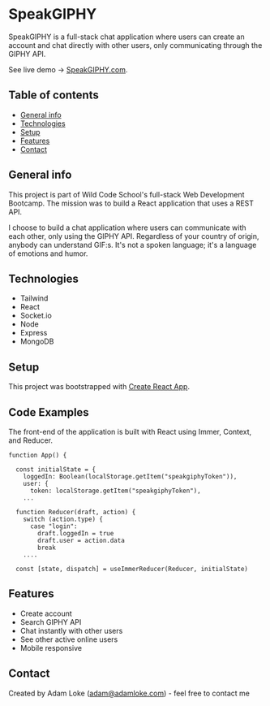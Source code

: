 # SpeakGIPHY

SpeakGIPHY is a full-stack chat application where users can create an account and chat directly with other users, only communicating through the GIPHY API.

See live demo -> [SpeakGIPHY.com](https://www.speakgiphy.com/).

## Table of contents

- [General info](#general-info)
- [Technologies](#technologies)
- [Setup](#setup)
- [Features](#features)
- [Contact](#contact)

## General info

This project is part of Wild Code School's full-stack Web Development Bootcamp. The mission was to build a React application that uses a REST API.

I choose to build a chat application where users can communicate with each other, only using the GIPHY API. Regardless of your country of origin, anybody can understand GIF:s. It's not a spoken language; it's a language of emotions and humor.

## Technologies

- Tailwind
- React
- Socket.io
- Node
- Express
- MongoDB

## Setup

This project was bootstrapped with [Create React App](https://github.com/facebook/create-react-app).

## Code Examples

The front-end of the application is built with React using Immer, Context, and Reducer.

```
function App() {

  const initialState = {
    loggedIn: Boolean(localStorage.getItem("speakgiphyToken")),
    user: {
      token: localStorage.getItem("speakgiphyToken"),
    ...

  function Reducer(draft, action) {
    switch (action.type) {
      case "login":
        draft.loggedIn = true
        draft.user = action.data
        break
    ....

  const [state, dispatch] = useImmerReducer(Reducer, initialState)

```

## Features

- Create account
- Search GIPHY API
- Chat instantly with other users
- See other active online users
- Mobile responsive

## Contact

Created by Adam Loke (adam@adamloke.com) - feel free to contact me
